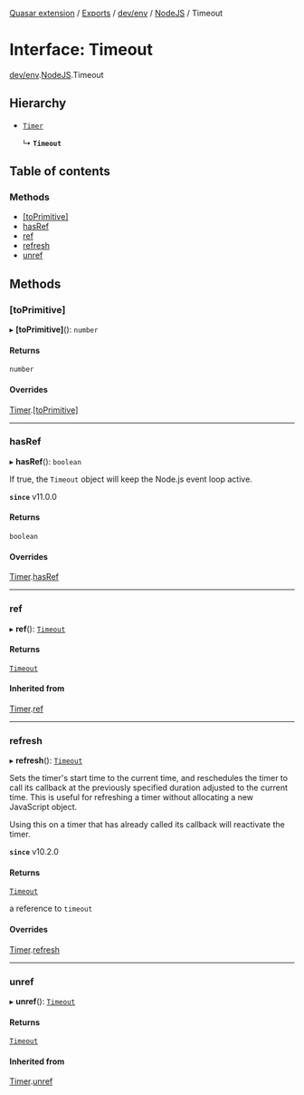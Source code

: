[Quasar extension](../index.md) / [Exports](../modules.md) / [dev/env](../modules/dev_env.md) / [NodeJS](../modules/dev_env.NodeJS.md) / Timeout

# Interface: Timeout

[dev/env](../modules/dev_env.md).[NodeJS](../modules/dev_env.NodeJS.md).Timeout

## Hierarchy

- [`Timer`](dev_env.NodeJS.Timer.md)

  ↳ **`Timeout`**

## Table of contents

### Methods

- [[toPrimitive]](dev_env.NodeJS.Timeout.md#[toprimitive])
- [hasRef](dev_env.NodeJS.Timeout.md#hasref)
- [ref](dev_env.NodeJS.Timeout.md#ref)
- [refresh](dev_env.NodeJS.Timeout.md#refresh)
- [unref](dev_env.NodeJS.Timeout.md#unref)

## Methods

### [toPrimitive]

▸ **[toPrimitive]**(): `number`

#### Returns

`number`

#### Overrides

[Timer](dev_env.NodeJS.Timer.md).[[toPrimitive]](dev_env.NodeJS.Timer.md#[toprimitive])

___

### hasRef

▸ **hasRef**(): `boolean`

If true, the `Timeout` object will keep the Node.js event loop active.

**`since`** v11.0.0

#### Returns

`boolean`

#### Overrides

[Timer](dev_env.NodeJS.Timer.md).[hasRef](dev_env.NodeJS.Timer.md#hasref)

___

### ref

▸ **ref**(): [`Timeout`](dev_env.NodeJS.Timeout.md)

#### Returns

[`Timeout`](dev_env.NodeJS.Timeout.md)

#### Inherited from

[Timer](dev_env.NodeJS.Timer.md).[ref](dev_env.NodeJS.Timer.md#ref)

___

### refresh

▸ **refresh**(): [`Timeout`](dev_env.NodeJS.Timeout.md)

Sets the timer's start time to the current time, and reschedules the timer to
call its callback at the previously specified duration adjusted to the current
time. This is useful for refreshing a timer without allocating a new
JavaScript object.

Using this on a timer that has already called its callback will reactivate the
timer.

**`since`** v10.2.0

#### Returns

[`Timeout`](dev_env.NodeJS.Timeout.md)

a reference to `timeout`

#### Overrides

[Timer](dev_env.NodeJS.Timer.md).[refresh](dev_env.NodeJS.Timer.md#refresh)

___

### unref

▸ **unref**(): [`Timeout`](dev_env.NodeJS.Timeout.md)

#### Returns

[`Timeout`](dev_env.NodeJS.Timeout.md)

#### Inherited from

[Timer](dev_env.NodeJS.Timer.md).[unref](dev_env.NodeJS.Timer.md#unref)
